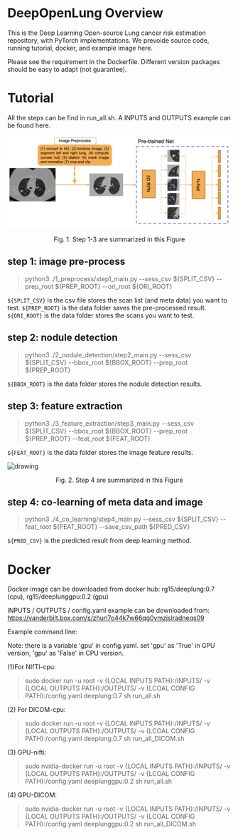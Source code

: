 # DeepOpenLung Overview

This is the Deep Learning Open-source Lung cancer risk estimation repository, with PyTorch implementations. We prevoide source code, running tutorial, docker, and example image here.

Please see the requirement in the Dockerfile. Different version packages should be easy to adapt (not guarantee). 

# Tutorial

All the steps can be find in run_all.sh. A INPUTS and OUTPUTS example can be found here. 


<img src="./Figure/prep_detect_extract.png" alt="drawing" class="center" width="600"/>
<p align="center"> Fig. 1. Step 1-3 are summarized in this Figure </p>


## step 1: image pre-process

> python3 ./1_preprocess/step1_main.py --sess_csv ${SPLIT_CSV} --prep_root ${PREP_ROOT} --ori_root ${ORI_ROOT} 

```${SPLIT_CSV}``` is the csv file stores the scan list (and meta data) you want to test. 
```${PREP_ROOT}``` is the data folder saves the pre-processed result.
```${ORI_ROOT}``` is the data folder stores the scans you want to test.

## step 2: nodule detection

> python3 ./2_nodule_detection/step2_main.py --sess_csv ${SPLIT_CSV} --bbox_root ${BBOX_ROOT} --prep_root ${PREP_ROOT} 

```${BBOX_ROOT}``` is the data folder stores the nodule detection results.


## step 3: feature extraction

> python3 ./3_feature_extraction/step3_main.py --sess_csv ${SPLIT_CSV} --bbox_root ${BBOX_ROOT} --prep_root ${PREP_ROOT} --feat_root ${FEAT_ROOT}

```${FEAT_ROOT}``` is the data folder stores the image feature results.

<img src="./Figure/co_learning.png" alt="drawing" class="center" width="600"/>
<p align="center"> Fig. 2. Step 4 are summarized in this Figure</p>

## step 4: co-learning of meta data and image

> python3 ./4_co_learning/step4_main.py --sess_csv ${SPLIT_CSV} --feat_root ${FEAT_ROOT} --save_csv_path ${PRED_CSV}

```${PRED_CSV}``` is the predicted result from deep learning method.


# Docker

Docker image can be downloaded from docker hub: rg15/deeplung:0.7 (cpu), rg15/deeplunggpu:0.2 (gpu)

INPUTS / OUTPUTS / config.yaml example can be downloaded from: https://vanderbilt.box.com/s/zhurl7o44k7w66qg0ymzjslradneqs09

Example command line: 

Note: there is a variable 'gpu' in config.yaml. set 'gpu' as 'True' in GPU version, 'gpu' as 'False' in CPU version. 

(1)For NIfTI-cpu: 
> sudo docker run -u root -v {LOCAL INPUTS PATH}:/INPUTS/ -v {LOCAL OUTPUTS PATH}:/OUTPUTS/ -v {LCOAL CONFIG PATH}:/config.yaml deeplung:0.7 sh run_all.sh  

(2) For DICOM-cpu: 
> sudo docker run -u root -v {LOCAL INPUTS PATH}:/INPUTS/ -v {LOCAL OUTPUTS PATH}:/OUTPUTS/ -v {LCOAL CONFIG PATH}:/config.yaml deeplung:0.7 sh run_all_DICOM.sh 

(3) GPU-nifti: 
> sudo nvidia-docker run -u root -v {LOCAL INPUTS PATH}:/INPUTS/ -v {LOCAL OUTPUTS PATH}:/OUTPUTS/ -v {LCOAL CONFIG PATH}:/config.yaml deeplunggpu:0.2 sh run_all.sh

(4) GPU-DICOM: 
> sudo nvidia-docker run -u root -v {LOCAL INPUTS PATH}:/INPUTS/ -v {LOCAL OUTPUTS PATH}:/OUTPUTS/ -v {LCOAL CONFIG PATH}:/config.yaml deeplunggpu:0.2 sh run_all_DICOM.sh

